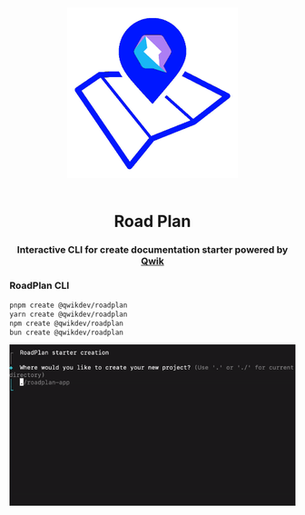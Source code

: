 <p align="center">
<br/>
  <img width="300" src="./docs/logo.png" alt="Qwik documentation starter">
  <br/>
  <br/>
</p>

<h1 align='center'>Road Plan</h1>

<div align='center'>
  <h3>Interactive CLI for create documentation starter powered by <a href='https://github.com/BuilderIO/qwik'>Qwik</a></h3>
</div>

### RoadPlan CLI

```shell
pnpm create @qwikdev/roadplan
yarn create @qwikdev/roadplan
npm create @qwikdev/roadplan
bun create @qwikdev/roadplan
```

<div align='center'>
  <img src="./docs/cli.gif" alt="RoadPlan CLI"/>
</div>
